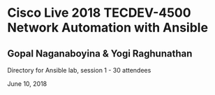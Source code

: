 # Cisco Live 2018 TECDEV-4500 Network Automation with Ansible

## Gopal Naganaboyina & Yogi Raghunathan

Directory for Ansible lab, session 1 - 30 attendees

June 10, 2018
